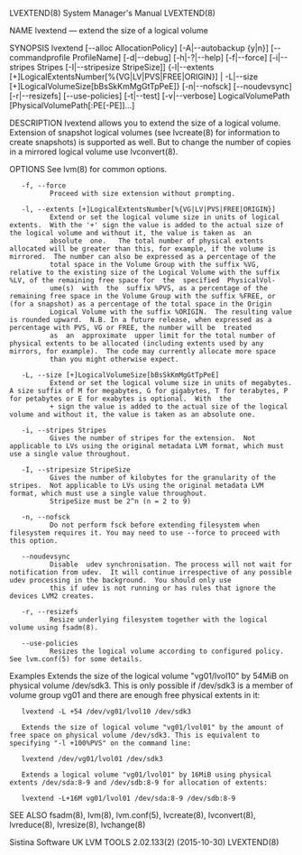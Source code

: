 LVEXTEND(8)                                                                              System Manager's Manual                                                                              LVEXTEND(8)

NAME
       lvextend — extend the size of a logical volume

SYNOPSIS
       lvextend  [--alloc  AllocationPolicy]  [-A|--autobackup  {y|n}]  [--commandprofile  ProfileName]  [-d|--debug]  [-h|-?|--help]  [-f|--force]  [-i|--stripes  Stripes [-I|--stripesize StripeSize]]
       {-l|--extents [+]LogicalExtentsNumber[%{VG|LV|PVS|FREE|ORIGIN}] | -L|--size [+]LogicalVolumeSize[bBsSkKmMgGtTpPeE]}  [-n|--nofsck]  [--noudevsync]  [-r|--resizefs]  [--use-policies]  [-t|--test]
       [-v|--verbose] LogicalVolumePath [PhysicalVolumePath[:PE[-PE]]...]

DESCRIPTION
       lvextend  allows you to extend the size of a logical volume.  Extension of snapshot logical volumes (see lvcreate(8) for information to create snapshots) is supported as well.  But to change the
       number of copies in a mirrored logical volume use lvconvert(8).

OPTIONS
       See lvm(8) for common options.

       -f, --force
              Proceed with size extension without prompting.

       -l, --extents [+]LogicalExtentsNumber[%{VG|LV|PVS|FREE|ORIGIN}]
              Extend or set the logical volume size in units of logical extents.  With the '+' sign the value is added to the actual size of the logical volume and without it, the value is taken as  an
              absolute  one.   The total number of physical extents allocated will be greater than this, for example, if the volume is mirrored.  The number can also be expressed as a percentage of the
              total space in the Volume Group with the suffix %VG, relative to the existing size of the Logical Volume with the suffix %LV, of the remaining free space for  the  specified  PhysicalVol‐
              ume(s)  with  the  suffix %PVS, as a percentage of the remaining free space in the Volume Group with the suffix %FREE, or (for a snapshot) as a percentage of the total space in the Origin
              Logical Volume with the suffix %ORIGIN.  The resulting value is rounded upward.  N.B. In a future release, when expressed as a percentage with PVS, VG or FREE, the number will be  treated
              as  an  approximate  upper limit for the total number of physical extents to be allocated (including extents used by any mirrors, for example).  The code may currently allocate more space
              than you might otherwise expect.

       -L, --size [+]LogicalVolumeSize[bBsSkKmMgGtTpPeE]
              Extend or set the logical volume size in units of megabytes.  A size suffix of M for megabytes, G for gigabytes, T for terabytes, P for petabytes or E for exabytes is optional.  With  the
              + sign the value is added to the actual size of the logical volume and without it, the value is taken as an absolute one.

       -i, --stripes Stripes
              Gives the number of stripes for the extension.  Not applicable to LVs using the original metadata LVM format, which must use a single value throughout.

       -I, --stripesize StripeSize
              Gives the number of kilobytes for the granularity of the stripes.  Not applicable to LVs using the original metadata LVM format, which must use a single value throughout.
              StripeSize must be 2^n (n = 2 to 9)

       -n, --nofsck
              Do not perform fsck before extending filesystem when filesystem requires it. You may need to use --force to proceed with this option.

       --noudevsync
              Disable  udev synchronisation. The process will not wait for notification from udev.  It will continue irrespective of any possible udev processing in the background.  You should only use
              this if udev is not running or has rules that ignore the devices LVM2 creates.

       -r, --resizefs
              Resize underlying filesystem together with the logical volume using fsadm(8).

       --use-policies
              Resizes the logical volume according to configured policy. See lvm.conf(5) for some details.

Examples
       Extends the size of the logical volume "vg01/lvol10" by 54MiB on physical volume /dev/sdk3. This is only possible if /dev/sdk3 is a member of volume group vg01 and there are enough free physical
       extents in it:

       lvextend -L +54 /dev/vg01/lvol10 /dev/sdk3

       Extends the size of logical volume "vg01/lvol01" by the amount of free space on physical volume /dev/sdk3. This is equivalent to specifying "-l +100%PVS" on the command line:

       lvextend /dev/vg01/lvol01 /dev/sdk3

       Extends a logical volume "vg01/lvol01" by 16MiB using physical extents /dev/sda:8-9 and /dev/sdb:8-9 for allocation of extents:

       lvextend -L+16M vg01/lvol01 /dev/sda:8-9 /dev/sdb:8-9

SEE ALSO
       fsadm(8), lvm(8), lvm.conf(5), lvcreate(8), lvconvert(8), lvreduce(8), lvresize(8), lvchange(8)

Sistina Software UK                                                                 LVM TOOLS 2.02.133(2) (2015-10-30)                                                                        LVEXTEND(8)
